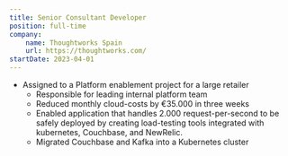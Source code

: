```yaml
---
title: Senior Consultant Developer
position: full-time
company:
    name: Thoughtworks Spain
    url: https://thoughtworks.com/
startDate: 2023-04-01
---
```

- Assigned to a Platform enablement project for a large retailer
  - Responsible for leading internal platform team
  - Reduced monthly cloud-costs by €35.000 in three weeks
  - Enabled application that handles 2.000 request-per-second to be safely deployed by creating load-testing tools integrated with kubernetes, Couchbase, and NewRelic.
  - Migrated Couchbase and Kafka into a Kubernetes cluster